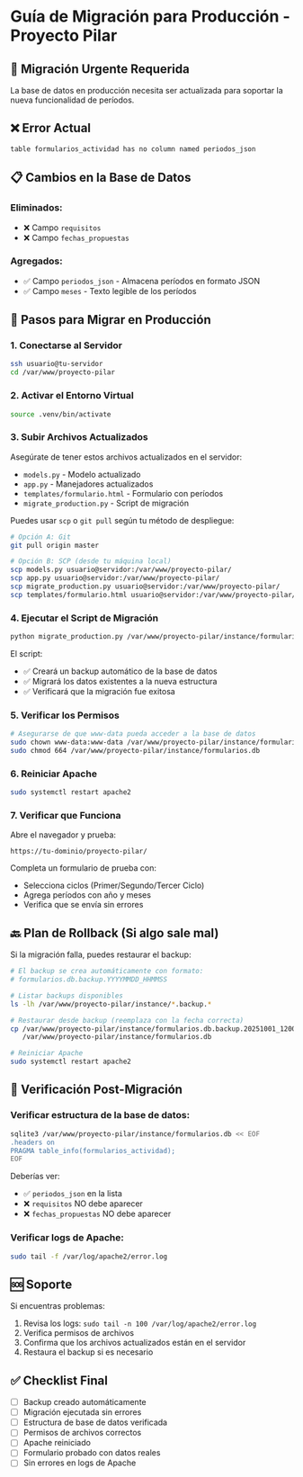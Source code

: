 # Guía de Migración para Producción - Proyecto Pilar

## 🚨 Migración Urgente Requerida

La base de datos en producción necesita ser actualizada para soportar la nueva funcionalidad de períodos.

## ❌ Error Actual
```
table formularios_actividad has no column named periodos_json
```

## 📋 Cambios en la Base de Datos

### Eliminados:
- ❌ Campo `requisitos`
- ❌ Campo `fechas_propuestas`

### Agregados:
- ✅ Campo `periodos_json` - Almacena períodos en formato JSON
- ✅ Campo `meses` - Texto legible de los períodos

## 🔧 Pasos para Migrar en Producción

### 1. Conectarse al Servidor
```bash
ssh usuario@tu-servidor
cd /var/www/proyecto-pilar
```

### 2. Activar el Entorno Virtual
```bash
source .venv/bin/activate
```

### 3. Subir Archivos Actualizados
Asegúrate de tener estos archivos actualizados en el servidor:
- `models.py` - Modelo actualizado
- `app.py` - Manejadores actualizados  
- `templates/formulario.html` - Formulario con períodos
- `migrate_production.py` - Script de migración

Puedes usar `scp` o `git pull` según tu método de despliegue:

```bash
# Opción A: Git
git pull origin master

# Opción B: SCP (desde tu máquina local)
scp models.py usuario@servidor:/var/www/proyecto-pilar/
scp app.py usuario@servidor:/var/www/proyecto-pilar/
scp migrate_production.py usuario@servidor:/var/www/proyecto-pilar/
scp templates/formulario.html usuario@servidor:/var/www/proyecto-pilar/templates/
```

### 4. Ejecutar el Script de Migración
```bash
python migrate_production.py /var/www/proyecto-pilar/instance/formularios.db
```

El script:
- ✅ Creará un backup automático de la base de datos
- ✅ Migrará los datos existentes a la nueva estructura
- ✅ Verificará que la migración fue exitosa

### 5. Verificar los Permisos
```bash
# Asegurarse de que www-data pueda acceder a la base de datos
sudo chown www-data:www-data /var/www/proyecto-pilar/instance/formularios.db
sudo chmod 664 /var/www/proyecto-pilar/instance/formularios.db
```

### 6. Reiniciar Apache
```bash
sudo systemctl restart apache2
```

### 7. Verificar que Funciona
Abre el navegador y prueba:
```
https://tu-dominio/proyecto-pilar/
```

Completa un formulario de prueba con:
- Selecciona ciclos (Primer/Segundo/Tercer Ciclo)
- Agrega períodos con año y meses
- Verifica que se envía sin errores

## 🔙 Plan de Rollback (Si algo sale mal)

Si la migración falla, puedes restaurar el backup:

```bash
# El backup se crea automáticamente con formato:
# formularios.db.backup.YYYYMMDD_HHMMSS

# Listar backups disponibles
ls -lh /var/www/proyecto-pilar/instance/*.backup.*

# Restaurar desde backup (reemplaza con la fecha correcta)
cp /var/www/proyecto-pilar/instance/formularios.db.backup.20251001_120000 \
   /var/www/proyecto-pilar/instance/formularios.db

# Reiniciar Apache
sudo systemctl restart apache2
```

## 📝 Verificación Post-Migración

### Verificar estructura de la base de datos:
```bash
sqlite3 /var/www/proyecto-pilar/instance/formularios.db << EOF
.headers on
PRAGMA table_info(formularios_actividad);
EOF
```

Deberías ver:
- ✅ `periodos_json` en la lista
- ❌ `requisitos` NO debe aparecer
- ❌ `fechas_propuestas` NO debe aparecer

### Verificar logs de Apache:
```bash
sudo tail -f /var/log/apache2/error.log
```

## 🆘 Soporte

Si encuentras problemas:
1. Revisa los logs: `sudo tail -n 100 /var/log/apache2/error.log`
2. Verifica permisos de archivos
3. Confirma que los archivos actualizados están en el servidor
4. Restaura el backup si es necesario

## ✅ Checklist Final

- [ ] Backup creado automáticamente
- [ ] Migración ejecutada sin errores
- [ ] Estructura de base de datos verificada
- [ ] Permisos de archivos correctos
- [ ] Apache reiniciado
- [ ] Formulario probado con datos reales
- [ ] Sin errores en logs de Apache
